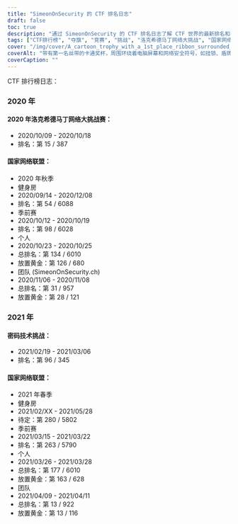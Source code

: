 ```yaml
---
title: "SimeonOnSecurity 的 CTF 排名日志"
draft: false
toc: true
description: "通过 SimeonOnSecurity 的 CTF 排名日志了解 CTF 世界的最新排名和挑战"
tags: ["CTF排行榜", "夺旗", "竞赛", "挑战", "洛克希德马丁网络大挑战", "国家网络联盟", "密码技术挑战赛", "表现", "放置", "团队", "个人", "2020", "2021年", "网络安全", "网络防御", "周大福活动", "黑客竞赛", "信息安全", "安全研究"]
cover: "/img/cover/A_cartoon_trophy_with_a_1st_place_ribbon_surrounded_by_comp.png"
coverAlt: "带有第一名丝带的卡通奖杯，周围环绕着电脑屏幕和网络安全符号，如挂锁、盾牌、锁和钥匙符号。"
coverCaption: ""
---
```

 CTF 排行榜日志：
### 2020 年
#### 2020 年洛克希德马丁网络大挑战赛：
- 2020/10/09 - 2020/10/18
- 排名：第 15 / 387
#### 国家网络联盟：
- 2020 年秋季
- 健身房
- 2020/09/14 - 2020/12/08
- 排名：第 54 / 6088
- 季前赛
- 2020/10/12 - 2020/10/19
- 排名：第 98 / 6028
- 个人
- 2020/10/23 - 2020/10/25
- 总排名：第 134 / 6010
- 放置黄金：第 126 / 680
- 团队 (SimeonOnSecurity.ch)
- 2020/11/06 - 2020/11/08
- 总排名：第 31 / 957
- 放置黄金：第 28 / 121
### 2021 年
#### 密码技术挑战：
- 2021/02/19 - 2021/03/06
- 排名：第 96 / 345
#### 国家网络联盟：
- 2021 年春季
- 健身房
- 2021/02/XX - 2021/05/28
- 待定：第 280 / 5802
- 季前赛
- 2021/03/15 - 2021/03/22
- 排名：第 263 / 5790
- 个人
- 2021/03/26 - 2021/03/28
- 总排名：第 177 / 6010
- 放置黄金：第 163 / 628
- 团队
- 2021/04/09 - 2021/04/11
- 总排名：第 13 / 922
- 放置黄金：第 13 / 116
